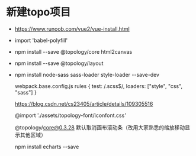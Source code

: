 # 新建topo项目

* https://www.runoob.com/vue2/vue-install.html

* import 'babel-polyfill'

* npm install --save @topology/core html2canvas

* npm install --save @topology/layout

* npm install node-sass sass-loader style-loader --save-dev
  
  webpack.base.config.js
  rules
  {
          test: /\.scss$/,
          loaders: ["style", "css", "sass"]
        }
  
  https://blog.csdn.net/cs23405/article/details/109305516

  @import './assets/topology-font/iconfont.css'

  @topology/core@0.3.28 默认取消画布滚动条（改用大家熟悉的缩放移动显示其他区域）
  
  npm install echarts --save

